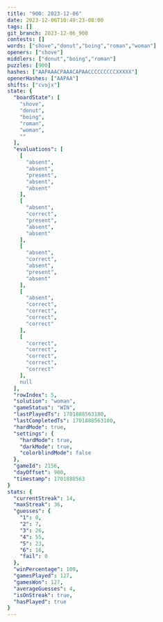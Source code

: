 ```yaml
---
title: "900: 2023-12-06"
date: 2023-12-06T10:49:23-08:00
tags: []
git_branch: 2023-12-06_900
contests: []
words: ["shove","donut","boing","roman","woman"]
openers: ["shove"]
middlers: ["donut","boing","roman"]
puzzles: [900]
hashes: ["AAPAAACPAAACAPAACCCCCCCCCXXXXX"]
openerHashes: ["AAPAA"]
shifts: ["cvujx"]
state: {
  "boardState": [
    "shove",
    "donut",
    "boing",
    "roman",
    "woman",
    ""
  ],
  "evaluations": [
    [
      "absent",
      "absent",
      "present",
      "absent",
      "absent"
    ],
    [
      "absent",
      "correct",
      "present",
      "absent",
      "absent"
    ],
    [
      "absent",
      "correct",
      "absent",
      "present",
      "absent"
    ],
    [
      "absent",
      "correct",
      "correct",
      "correct",
      "correct"
    ],
    [
      "correct",
      "correct",
      "correct",
      "correct",
      "correct"
    ],
    null
  ],
  "rowIndex": 5,
  "solution": "woman",
  "gameStatus": "WIN",
  "lastPlayedTs": 1701888563180,
  "lastCompletedTs": 1701888563180,
  "hardMode": true,
  "settings": {
    "hardMode": true,
    "darkMode": true,
    "colorblindMode": false
  },
  "gameId": 2156,
  "dayOffset": 900,
  "timestamp": 1701888563
}
stats: {
  "currentStreak": 14,
  "maxStreak": 36,
  "guesses": {
    "1": 0,
    "2": 7,
    "3": 26,
    "4": 55,
    "5": 23,
    "6": 16,
    "fail": 0
  },
  "winPercentage": 100,
  "gamesPlayed": 127,
  "gamesWon": 127,
  "averageGuesses": 4,
  "isOnStreak": true,
  "hasPlayed": true
}
---
```

<!-- more -->
